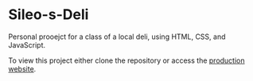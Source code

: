 # Sileo-s-Deli
Personal prooejct for a class of a local deli, using HTML, CSS, and JavaScript.

To view this project either clone the repository or access the [production website](https://webpages.charlotte.edu/cbracken/itis3135/FinalProject/HomePage.html).
